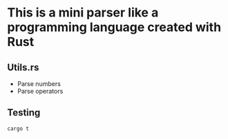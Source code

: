# This is a mini parser like a programming language created with Rust

## Utils.rs

- Parse numbers
- Parse operators

## Testing

```
cargo t
```
